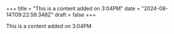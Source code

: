 +++
title = "This is a content added on 3:04PM"
date = "2024-08-14T09:22:59.348Z"
draft = false
+++

  This is a content added on 3:04PM
        